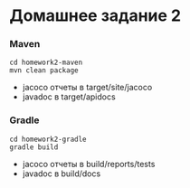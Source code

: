 # Домашнее задание 2

### Maven
```shell
cd homework2-maven
mvn clean package
 ```
- jacoco отчеты в target/site/jacoco
- javadoc в target/apidocs

### Gradle
```shell
cd homework2-gradle
gradle build
```
- jacoco отчеты в build/reports/tests
- javadoc в build/docs
